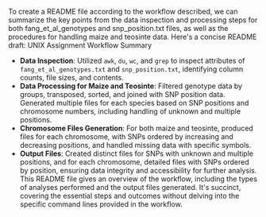 To create a README file according to the workflow described, we can summarize the key points from the data inspection and processing steps for both fang_et_al_genotypes and snp_position.txt files, as well as the procedures for handling maize and teosinte data. Here's a concise README draft:
UNIX Assignment Workflow Summary

- **Data Inspection**: Utilized `awk`, `du`, `wc`, and `grep` to inspect attributes of `fang_et_al_genotypes.txt` and `snp_position.txt`, identifying column counts, file sizes, and contents.
- **Data Processing for Maize and Teosinte**: Filtered genotype data by groups, transposed, sorted, and joined with SNP position data. Generated multiple files for each species based on SNP positions and chromosome numbers, including handling of unknown and multiple positions.
- **Chromosome Files Generation**: For both maize and teosinte, produced files for each chromosome, with SNPs ordered by increasing and decreasing positions, and handled missing data with specific symbols.
- **Output Files**: Created distinct files for SNPs with unknown and multiple positions, and for each chromosome, detailed files with SNPs ordered by position, ensuring data integrity and accessibility for further analysis.
This README file gives an overview of the workflow, including the types of analyses performed and the output files generated. It's succinct, covering the essential steps and outcomes without delving into the specific command lines provided in the workflow.




